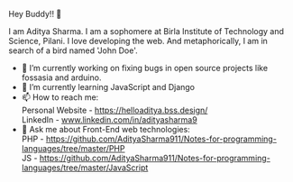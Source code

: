 Hey Buddy!! 👋

I am Aditya Sharma. I am a sophomere at Birla Institute of Technology and Science, Pilani. I love developing the web. And metaphorically, I am in search of a bird named 'John Doe'.
- 🔭 I’m currently working on fixing bugs in open source projects like fossasia and arduino.
- 🌱 I’m currently learning JavaScript and Django
- 📫 How to reach me: <br>
  Personal Website -  https://helloaditya.bss.design/ <br>
  LinkedIn - www.linkedin.com/in/adityasharma9
- 💬 Ask me about Front-End web technologies:<br>
   PHP - https://github.com/AdityaSharma911/Notes-for-programming-languages/tree/master/PHP <br>
   JS - https://github.com/AdityaSharma911/Notes-for-programming-languages/tree/master/JavaScript

  


